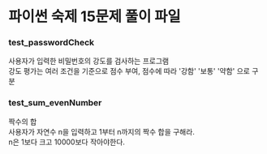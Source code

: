 # 파이썬 숙제 15문제 풀이 파일

### test_passwordCheck
사용자가 입력한 비밀번호의 강도를 검사하는 프로그램<br>
강도 평가는 여러 조건을 기준으로 점수 부여, 점수에 따라 '강함' '보통' '약함' 으로 구분

### test_sum_evenNumber
짝수의 합<br>
사용자가 자연수 n을 입력하고 1부터 n까지의 짝수 합을 구해라.<br>
n은 1보다 크고 10000보다 작아야한다.
